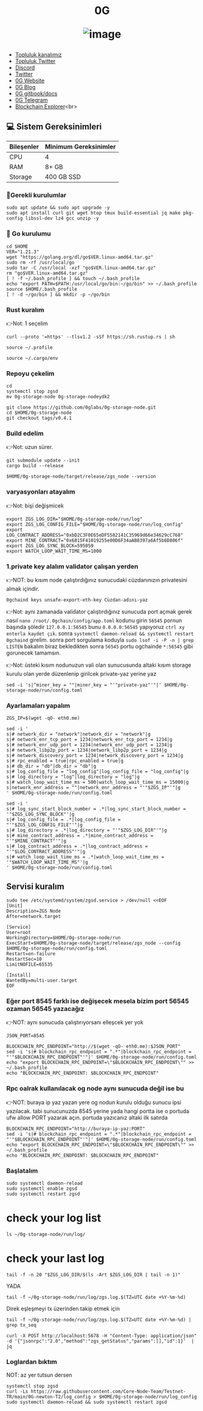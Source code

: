<h1 align="center"> 0G

![image](https://github.com/molla202/0G/assets/91562185/6eca238f-cd35-411b-9c5a-857fbd80dd33)


</h1>


 * [Topluluk kanalımız](https://t.me/corenodechat)<br>
 * [Topluluk Twitter](https://twitter.com/corenodeHQ)<br>
 * [Discord](https://discord.com/invite/0glabs)<br>
 * [Twitter](https://twitter.com/0G_labs)<br>
 * [0G Website](https://0g.ai/)<br>
 * [0G Blog](https://blog.0g.ai/)<br>
 * [0G gitbook/docs](https://zerogravity.gitbook.io/0g-doc/)<br>
 * [0G Telegram](https://t.me/web3_0glabs)<br>
 * [Blockchain Explorer](https://explorer.corenodehq.com/0G%20Testnet.)<br>


## 💻 Sistem Gereksinimleri
| Bileşenler | Minimum Gereksinimler | 
| ------------ | ------------ |
| CPU |	4|
| RAM	| 8+ GB |
| Storage	| 400 GB SSD |

### 🚧Gerekli kurulumlar
```
sudo apt update && sudo apt upgrade -y
sudo apt install curl git wget htop tmux build-essential jq make pkg-config libssl-dev lz4 gcc unzip -y
```

### 🚧 Go kurulumu
```
cd $HOME
VER="1.21.3"
wget "https://golang.org/dl/go$VER.linux-amd64.tar.gz"
sudo rm -rf /usr/local/go
sudo tar -C /usr/local -xzf "go$VER.linux-amd64.tar.gz"
rm "go$VER.linux-amd64.tar.gz"
[ ! -f ~/.bash_profile ] && touch ~/.bash_profile
echo "export PATH=$PATH:/usr/local/go/bin:~/go/bin" >> ~/.bash_profile
source $HOME/.bash_profile
[ ! -d ~/go/bin ] && mkdir -p ~/go/bin
```
### Rust kuralım
👉Not: 1 seçelim
```
curl --proto '=https' --tlsv1.2 -sSf https://sh.rustup.rs | sh
```
```
source ~/.profile
```
```
source ~/.cargo/env
```
### Repoyu çekelim
```
cd
systemctl stop zgsd
mv 0g-storage-node 0g-storage-nodeydk2
```
```
git clone https://github.com/0glabs/0g-storage-node.git
cd $HOME/0g-storage-node
git checkout tags/v0.4.1
```
### Build edelim
👉Not: uzun sürer.
```
git submodule update --init
cargo build --release
```
```
$HOME/0g-storage-node/target/release/zgs_node --version
```
### varyasyonları atayalım
👉Not: bişi değişmicek
```
export ZGS_LOG_DIR="$HOME/0g-storage-node/run/log"
export ZGS_LOG_CONFIG_FILE="$HOME/0g-storage-node/run/log_config"
export LOG_CONTRACT_ADDRESS="0xbD2C3F0E65eDF5582141C35969d66e34629cC768"
export MINE_CONTRACT="0x6815F41019255e00D6F34aAB8397a6Af5b6D806f"
export ZGS_LOG_SYNC_BLOCK=595059
export WATCH_LOOP_WAIT_TIME_MS=1000
```
### 1.private key alalım validator çalışan yerden
👉NOT: bu kısım node çalıştırdığınız sunucudaki cüzdanınızın privatesini almak içindir.
```
0gchaind keys unsafe-export-eth-key Cüzdan-adını-yaz
```
👉Not: aynı zamanada validator çalıştırdığınız sunucuda port açmak gerek nasıl `nano /root/.0gchain/config/app.toml` kodunu girin `56545` pornun başında şöledir `127.0.0.1:56545` bunu `0.0.0.0:56545` yapıyoruz `ctrl xy enterla kaydet çık`. sonra `systemctl daemon-reload && systemctl restart 0gchaind` girelim. sonra port sorgulama koduyla `sudo lsof -i -P -n | grep LISTEN` bakalım biraz bekledikten sonra `56545` portu ogchainde `*:56545` gibi gorunecek tamamsın.

👉Not: üsteki kısım nodunuzun vali olan sunucusunda altaki kısım storage kurulu olan yerde düzenlenip girilcek private-yaz yerine yaz
```
sed -i 's|^miner_key = ""|miner_key = "'"private-yaz"'"|' $HOME/0g-storage-node/run/config.toml
```
### Ayarlamaları yapalım
```
ZGS_IP=$(wget -qO- eth0.me)
```
```
sed -i '
s|# network_dir = "network"|network_dir = "network"|g
s|# network_enr_tcp_port = 1234|network_enr_tcp_port = 1234|g
s|# network_enr_udp_port = 1234|network_enr_udp_port = 1234|g
s|# network_libp2p_port = 1234|network_libp2p_port = 1234|g
s|# network_discovery_port = 1234|network_discovery_port = 1234|g
s|# rpc_enabled = true|rpc_enabled = true|g
s|# db_dir = "db"|db_dir = "db"|g
s|# log_config_file = "log_config"|log_config_file = "log_config"|g
s|# log_directory = "log"|log_directory = "log"|g
s|# watch_loop_wait_time_ms = 500|watch_loop_wait_time_ms = 15000|g
s|network_enr_address = ""|network_enr_address = "'"$ZGS_IP"'"|g
' $HOME/0g-storage-node/run/config.toml
```
```
sed -i '
s|# log_sync_start_block_number = .*|log_sync_start_block_number = '"$ZGS_LOG_SYNC_BLOCK"'|g
s|# log_config_file = .*|log_config_file = "'"$ZGS_LOG_CONFIG_FILE"'"|g
s|# log_directory = .*|log_directory = "'"$ZGS_LOG_DIR"'"|g
s|# mine_contract_address = .*|mine_contract_address = "'"$MINE_CONTRACT"'"|g
s|# log_contract_address = .*|log_contract_address = "'"$LOG_CONTRACT_ADDRESS"'"|g
s|# watch_loop_wait_time_ms = .*|watch_loop_wait_time_ms = '"$WATCH_LOOP_WAIT_TIME_MS"'|g
' $HOME/0g-storage-node/run/config.toml
```
## Servisi kuralım
```
sudo tee /etc/systemd/system/zgsd.service > /dev/null <<EOF
[Unit]
Description=ZGS Node
After=network.target

[Service]
User=root
WorkingDirectory=$HOME/0g-storage-node/run
ExecStart=$HOME/0g-storage-node/target/release/zgs_node --config $HOME/0g-storage-node/run/config.toml
Restart=on-failure
RestartSec=10
LimitNOFILE=65535

[Install]
WantedBy=multi-user.target
EOF
```
### Eğer port 8545 farklı ise değişecek mesela bizim port 56545 ozaman 56545 yazacağız
👉NOT: aynı sunucuda çalıştırıyorsanı elleşcek yer yok
```
JSON_PORT=8545
```
```
BLOCKCHAIN_RPC_ENDPOINT="http://$(wget -qO- eth0.me):$JSON_PORT"
sed -i 's|# blockchain_rpc_endpoint = ".*"|blockchain_rpc_endpoint = "'"$BLOCKCHAIN_RPC_ENDPOINT"'"|' $HOME/0g-storage-node/run/config.toml
echo "export BLOCKCHAIN_RPC_ENDPOINT=\"$BLOCKCHAIN_RPC_ENDPOINT\"" >> ~/.bash_profile
echo "BLOCKCHAIN_RPC_ENDPOINT: $BLOCKCHAIN_RPC_ENDPOINT"
```
### Rpc oalrak kullanılacak og node aynı sunucuda değil ise bu
👉NOT: buraya ip yaz yazan yere og nodun kurulu olduğu sunucu ipsi yazılacak. tabi sunucunuzda 8545 yerine yada hangi portta ise o portuda ufw allow PORT yazarak açın. portuda yazıcanız altaki ilk satırda
```
BLOCKCHAIN_RPC_ENDPOINT="http://buraya-ip-yaz:PORT"
sed -i 's|# blockchain_rpc_endpoint = ".*"|blockchain_rpc_endpoint = "'"$BLOCKCHAIN_RPC_ENDPOINT"'"|' $HOME/0g-storage-node/run/config.toml
echo "export BLOCKCHAIN_RPC_ENDPOINT=\"$BLOCKCHAIN_RPC_ENDPOINT\"" >> ~/.bash_profile
echo "BLOCKCHAIN_RPC_ENDPOINT: $BLOCKCHAIN_RPC_ENDPOINT"
```

### Başlatalım
```
sudo systemctl daemon-reload
sudo systemctl enable zgsd
sudo systemctl restart zgsd
```

# check your log list
```
ls ~/0g-storage-node/run/log/
```
# check your last log
```
tail -f -n 20 "$ZGS_LOG_DIR/$(ls -Art $ZGS_LOG_DIR | tail -n 1)"
```
YADA
```
tail -f ~/0g-storage-node/run/log/zgs.log.$(TZ=UTC date +%Y-%m-%d)
```
Direk eşleşmeyi tx üzerinden takip etmek için
```
tail -f ~/0g-storage-node/run/log/zgs.log.$(TZ=UTC date +%Y-%m-%d) | grep tx_seq
```
```
curl -X POST http://localhost:5678 -H "Content-Type: application/json" -d '{"jsonrpc":"2.0","method":"zgs_getStatus","params":[],"id":1}'  | jq
```

### Loglardan bıktım 
NOT: az yer tutsun dersen
```
systemctl stop zgsd
curl -Ls https://raw.githubusercontent.com/Core-Node-Team/Testnet-TR/main/0G-newton-T2/log_config > $HOME/0g-storage-node/run/log_config
sudo systemctl daemon-reload && sudo systemctl restart zgsd
```


